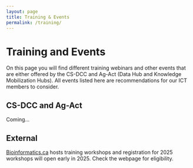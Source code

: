 ```yaml
---
layout: page
title: Training & Events
permalink: /training/
---
```


# Training and Events
On this page you will find different training webinars and other events that are either offered by the CS-DCC and Ag-Act (Data Hub and Knowledge Mobilization Hubs). All events listed here are recommendations for our ICT members to consider.

## CS-DCC and Ag-Act
Coming...


## External
[Bioinformatics.ca](https://bioinformatics.ca/workshops/current-workshops/) hosts training workshops and registration for 2025 workshops will open early in 2025. Check the webpage for eligibility.
